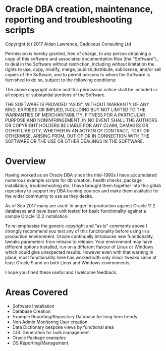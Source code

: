 <H1>Oracle DBA creation, maintenance, reporting and troubleshooting scripts</H1>

Copyright (c) 2017 Aidan Lawrence, Caduceus Consulting Ltd

Permission is hereby granted, free of charge, to any person obtaining a copy of this software and associated documentation files (the "Software"), to deal in the Software without restriction, including without limitation the rights to use, copy, modify, merge, publish,distribute, sublicense, and/or sell copies of the Software, and to permit persons to whom the Software is furnished to do so, subject to the following conditions:

The above copyright notice and this permission notice shall be included in all copies or substantial portions of the Software.

THE SOFTWARE IS PROVIDED "AS IS", WITHOUT WARRANTY OF ANY KIND, EXPRESS OR IMPLIED, INCLUDING BUT NOT LIMITED TO THE WARRANTIES OF MERCHANTABILITY, FITNESS FOR A PARTICULAR PURPOSE AND NONINFRINGEMENT. IN NO EVENT SHALL THE AUTHORS OR COPYRIGHT HOLDERS BE LIABLE FOR ANY CLAIM, DAMAGES OR OTHER LIABILITY, WHETHER IN AN ACTION OF CONTRACT, TORT OR OTHERWISE, ARISING FROM, OUT OF OR IN CONNECTION WITH THE SOFTWARE OR THE USE OR OTHER DEALINGS IN THE SOFTWARE.

<H1>Overview</H1>

Having worked as an Oracle DBA since the mid-1990s I have accumulated numerous example scripts for db creation, health checks, package installation, troubleshooting etc. I have brought them together into this gitlab repository to support my DBA training courses and make them available for the wider community to use as they desire. 

As of Sep 2017 many are used 'in anger' in production against  Oracle 11.2 databases and have been unit tested for basic functionality against a sample Oracle 12.2 installation. 

To re-emphasise the generic copyright and "as is" comments above I strongly recommend you test any of this functionality before using in a production environment. Oracle continually introduces new functionality, tweaks parameters from release to release. Your environment may have different options installed, run on a different flavour of Linux or Windows which could give unexpected results. However even with that warning in place, most functionality here has worked with only minor tweaks since at least Oracle 9 and on both Linux and Windows environments. 

I hope you fined these useful and I welcome feedback.

<H1>Areas Covered</H1>

<ul>
<li>Software Installation</li> 
<li>Database Creation</li> 
<li>Example Reporting/Repository Database for long term trends</li> 
<li>Non Admin Monitoring User creation</li> 
<li>Data Dictionary bespoke views by functional area</li> 
<li>DDL Generation for bulk management</li> 
<li>Oracle Package examples</li>
<li>OS Reporting/Management</li> 
</ul>

